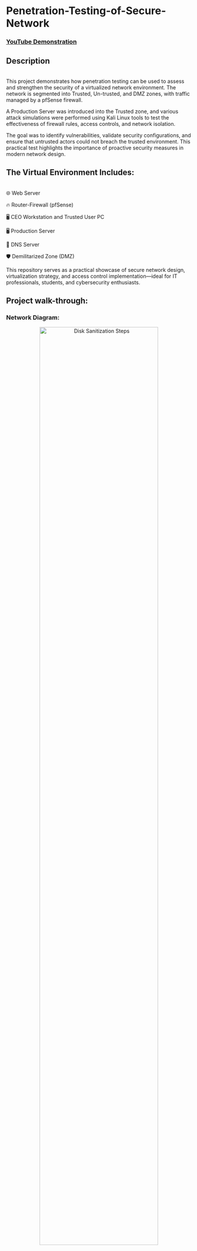  # Penetration-Testing-of-Secure-Network

 ### [YouTube Demonstration](https://youtu.be/7eJexJVCqJo)
 
<h2>Description</h2>
<br>
This project demonstrates how penetration testing can be used to assess and strengthen the security of a virtualized network environment. The network is segmented into Trusted, Un-trusted, and DMZ zones, with traffic managed by a pfSense firewall.

A Production Server was introduced into the Trusted zone, and various attack simulations were performed using Kali Linux tools to test the effectiveness of firewall rules, access controls, and network isolation.

The goal was to identify vulnerabilities, validate security configurations, and ensure that untrusted actors could not breach the trusted environment. This practical test highlights the importance of proactive security measures in modern network design.
<br/>

<h2>The Virtual Environment Includes:</h2>
<br>
🌐 Web Server

🔥 Router-Firewall (pfSense)

🖥️ CEO Workstation and Trusted User PC

🖥️ Production Server

📡 DNS Server

🛡️ Demilitarized Zone (DMZ)

This repository serves as a practical showcase of secure network design, virtualization strategy, and access control implementation—ideal for IT professionals, students, and cybersecurity enthusiasts.
<br />



<h2>Project walk-through:</h2>


<h3>Network Diagram:</h3>
<p align="center">
<img src="https://imgur.com/U7HG1gy.png" height="80%" width="80%" alt="Disk Sanitization Steps"/>
</p>
<br>

<br/>
<h3>IP Structure for the Network:</h3>
<p align="center">
<img src="https://imgur.com/QDXrGOn.png" height="80%" width="80%" alt="Disk Sanitization Steps"/>
</p>
<br>

<br/>
<h3>Deploying the VMs:</h3>
<p align="center">
<img src="https://imgur.com/TQKiIUP.png" height="80%" width="80%" alt="Disk Sanitization Steps"/>
</p>
<br>

<br />
<h3>Setting up the CEO PC IP address:</h3>
<p align="center">
<img src="https://imgur.com/QKiOMSe.png" height="80%" width="80%" alt="Disk Sanitization Steps"/>
</p>
<br>

<br />
<h3>Connectivity Test on The Network using ping utility:</h3>
<p align="center">
<img src="https://imgur.com/FWBBJkF.png" height="80%" width="80%" alt="Disk Sanitization Steps"/>
</p>
<br>

<br />
<h3>Performing Scanning Using NMAP Against DNS-Server:</h3>
<p align="center">
<img src="https://imgur.com/1dkUkND.png" height="80%" width="80%" alt="Disk Sanitization Steps"/>
</p>
<br>

<br />
<h3>Running an Active Scan Using NMAP RESULTS FOR WEB SERVER:</h3>
<p align="center">
<img src="https://imgur.com/NdEC0Xk.png" height="80%" width="80%" alt="Disk Sanitization Steps"/>
</p>
<br>

<br />
<h3>Running a Connectivity Test from a Trusted Network to Untrusted Network:</h3>
<p align="center">
<img src="https://imgur.com/SBWfKHC.png" height="80%" width="80%" alt="Disk Sanitization Steps"/>
</p>
<br>

<br />
<h3>Running a Connectivity Test from a Untrusted Network to Trusted Network:</h3>
<p align="center">
<img src="https://imgur.com/yGawPpd.png" height="80%" width="80%" alt="Disk Sanitization Steps"/>
</p>
<br>

<br />
<h3>Capturing Packets Using WireShark:</h3>
<p align="center">
<img src="https://imgur.com/WBTZCnj.png" height="80%" width="80%" alt="Disk Sanitization Steps"/>
</p>
<br>

<br />


<h2>Conclusion</h2>

<br>This project marks a significant milestone in advancing the company's IT capabilities while adhering to strict space and budget limitations. By leveraging virtualization technologies, I successfully transformed a constrained environment into a secure, scalable, and efficient network infrastructure. The deployment of key components including a Web Server, Router-Firewall, DNS Server, DMZ, and dedicated workstations ensures robust performance, enhanced security, and future-proof flexibility.
The implementation not only meets current operational demands but also lays a solid foundation for seamless expansion and integration of future technologies. Through strategic planning and execution, this project demonstrates how innovative thinking and technical expertise can overcome resource limitations and deliver enterprise-grade solutions.
As one of my key projects, it reflects my commitment to practical problem-solving, secure system design, and scalable architecture core principles that I will continue to apply in future IT initiatives.
<br />
<!--
 ```diff
- text in red
+ text in green
! text in orange
# text in gray
@@ text in purple (and bold)@@
